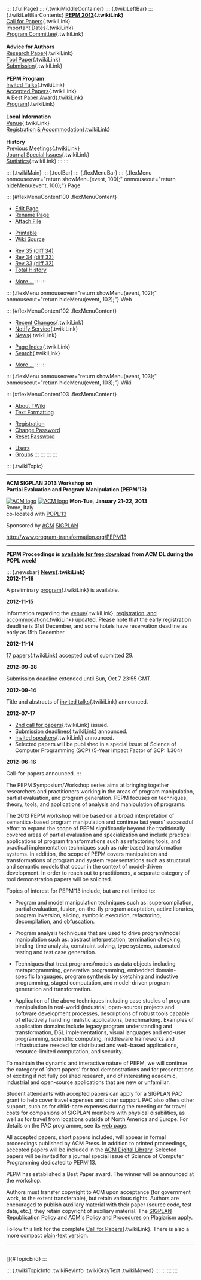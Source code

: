 ::: {.fullPage}
::: {.twikiMiddleContainer}
::: {.twikiLeftBar}
::: {.twikiLeftBarContents}
**[PEPM 2013](WebHome){.twikiLink}**\
[Call for Papers](CallForPapers){.twikiLink}\
[Important Dates](ImportantDates){.twikiLink}\
[Program Committee](ProgramCommittee){.twikiLink}\
\
**Advice for Authors**\
[Research Paper](ResearchPaperAdvice){.twikiLink}\
[Tool Paper](ToolPaperAdvice){.twikiLink}\
[Submission](PaperSubmission){.twikiLink}\
\
**PEPM Program**\
[Invited Talks](InvitedTalks){.twikiLink}\
[Accepted Papers](AcceptedPapers){.twikiLink}\
[A Best Paper Award](ABestPaperAward){.twikiLink}\
[Program](Program){.twikiLink}\
\
**Local Information**\
[Venue](WorkshopVenue){.twikiLink}\
[Registration & Accommodation](RegistrationAndAccomodation){.twikiLink}\
\
**History**\
[Previous Meetings](PreviousMeetings){.twikiLink}\
[Journal Special Issues](SpecialIssues){.twikiLink}\
[Statistics](HistoricalStatistics){.twikiLink}
:::
:::

::: {.twikiMain}
::: {.toolBar}
::: {.flexMenuBar}
::: {.flexMenu onmouseover="return showMenu(event, 100);" onmouseout="return hideMenu(event, 100);"}
Page

::: {#flexMenuContent100 .flexMenuContent}
-   [Edit
    Page](http://www.program-transformation.org/edit/PEPM13/WebHome?t=1536826173)
-   [Rename
    Page](http://www.program-transformation.org/rename/PEPM13/WebHome)
-   [Attach
    File](http://www.program-transformation.org/attach/PEPM13/WebHome)

<!-- -->

-   [Printable](http://www.program-transformation.org/view/PEPM13/WebHome?skin=print.pattern)
-   [Wiki
    Source](http://www.program-transformation.org/view/PEPM13/WebHome?skin=text&raw=on&contenttype=text/plain)

<!-- -->

-   [Rev
    35](http://www.program-transformation.org/view/PEPM13/WebHome?rev=1.35)
    [(diff 34)](http://www.program-transformation.org/rdiff/PEPM13/WebHome?rev1=1.35&rev2=1.34)
-   [Rev
    34](http://www.program-transformation.org/view/PEPM13/WebHome?rev=1.34)
    [(diff 33)](http://www.program-transformation.org/rdiff/PEPM13/WebHome?rev1=1.34&rev2=1.33)
-   [Rev
    33](http://www.program-transformation.org/view/PEPM13/WebHome?rev=1.33)
    [(diff 32)](http://www.program-transformation.org/rdiff/PEPM13/WebHome?rev1=1.33&rev2=1.32)
-   [Total
    History](http://www.program-transformation.org/rdiff/PEPM13/WebHome)

<!-- -->

-   [More
    \...](http://www.program-transformation.org/oops/PEPM13/WebHome?template=oopsmore&param1=1.35&param2=1.35)
:::
:::

::: {.flexMenu onmouseover="return showMenu(event, 102);" onmouseout="return hideMenu(event, 102);"}
Web

::: {#flexMenuContent102 .flexMenuContent}
-   [Recent Changes](WebChanges){.twikiLink}
-   [Notify Service](WebNotify){.twikiLink}
-   [News](WebNews){.twikiLink}

<!-- -->

-   [Page Index](WebIndex){.twikiLink}
-   [Search](WebSearch){.twikiLink}

<!-- -->

-   [More
    \...](http://www.program-transformation.org/oops/PEPM13/WebHome?template=oopsmore&param1=1.35&param2=1.35)
:::
:::

::: {.flexMenu onmouseover="return showMenu(event, 103);" onmouseout="return hideMenu(event, 103);"}
Wiki

::: {#flexMenuContent103 .flexMenuContent}
-   [About
    TWiki](http://www.program-transformation.org/view/TWiki/WebHome)
-   [Text
    Formatting](http://www.program-transformation.org/view/TWiki/TextFormattingRules)

<!-- -->

-   [Registration](http://www.program-transformation.org/view/TWiki/TWikiRegistration)
-   [Change
    Password](http://www.program-transformation.org/view/TWiki/ChangePassword)
-   [Reset
    Password](http://www.program-transformation.org/view/TWiki/ResetPassword)

<!-- -->

-   [Users](http://www.program-transformation.org/view/Main/TWikiUsers)
-   [Groups](http://www.program-transformation.org/view/Main/TWikiGroups)
:::
:::
:::
:::

::: {.twikiTopic}

------------------------------------------------------------------------

**ACM SIGPLAN 2013 Workshop on\
Partial Evaluation and Program Manipulation (PEPM\'13)**

[![ACM
logo](http://clip.dia.fi.upm.es/Conferences/PEPM09/images/acmlogo.gif)](http://www.acm.org/)
[![ACM
logo](http://clip.dia.fi.upm.es/Conferences/PEPM09/images/acmlogo.gif)](http://www.acm.org/)
**Mon-Tue, January 21-22, 2013**\
Rome, Italy\
co-located with [POPL\'13](http://popl.mpi-sws.org/2013/)

Sponsored by [ACM](http://www.acm.org/)
[SIGPLAN](http://www.acm.org/sigplan/)

<http://www.program-transformation.org/PEPM13>

------------------------------------------------------------------------

**PEPM Proceedings is [available for free
download](http://dl.acm.org/citation.cfm?id=2426890) from ACM DL during
the POPL week!**

::: {.newsbar}
**[News](WebNews){.twikiLink}**\
**2012-11-16**

A preliminary [program](Program){.twikiLink} is available.

**2012-11-15**

Information regarding the [venue](WorkshopVenue){.twikiLink},
[registration, and
accommodation](RegistrationAndAccomodation){.twikiLink} updated. Please
note that the early registration deadline is 31st December, and some
hotels have reservation deadline as early as 15th December.

**2012-11-14**

[17 papers](AcceptedPapers){.twikiLink} accepted out of submitted 29.

**2012-09-28**

Submission deadline extended until Sun, Oct 7 23:55 GMT.

**2012-09-14**

Title and abstracts of [invited talks](InvitedTalks){.twikiLink}
announced.

**2012-07-17**

-   [2nd call for papers](CallForPapers){.twikiLink} issued.
-   [Submission deadlines](ImportantDates){.twikiLink} announced.
-   [Invited speakers](InvitedTalks){.twikiLink} announced.
-   Selected papers will be published in a special issue of Science of
    Computer Programming (SCP) (5-Year Impact Factor of SCP: 1.304)

**2012-06-16**

Call-for-papers announced.
:::

The PEPM Symposium/Workshop series aims at bringing together researchers
and practitioners working in the areas of program manipulation, partial
evaluation, and program generation. PEPM focuses on techniques, theory,
tools, and applications of analysis and manipulation of programs.

The 2013 PEPM workshop will be based on a broad interpretation of
semantics-based program manipulation and continue last years\'
successful effort to expand the scope of PEPM significantly beyond the
traditionally covered areas of partial evaluation and specialization and
include practical applications of program transformations such as
refactoring tools, and practical implementation techniques such as
rule-based transformation systems. In addition, the scope of PEPM covers
manipulation and transformations of program and system representations
such as structural and semantic models that occur in the context of
model-driven development. In order to reach out to practitioners, a
separate category of tool demonstration papers will be solicited.

Topics of interest for PEPM\'13 include, but are not limited to:

-   Program and model manipulation techniques such as: supercompilation,
    partial evaluation, fusion, on-the-fly program adaptation, active
    libraries, program inversion, slicing, symbolic execution,
    refactoring, decompilation, and obfuscation.

<!-- -->

-   Program analysis techniques that are used to drive program/model
    manipulation such as: abstract interpretation, termination checking,
    binding-time analysis, constraint solving, type systems, automated
    testing and test case generation.

<!-- -->

-   Techniques that treat programs/models as data objects including
    metaprogramming, generative programming, embedded domain-specific
    languages, program synthesis by sketching and inductive programming,
    staged computation, and model-driven program generation and
    transformation.

<!-- -->

-   Application of the above techniques including case studies of
    program manipulation in real-world (industrial, open-source)
    projects and software development processes, descriptions of robust
    tools capable of effectively handling realistic applications,
    benchmarking. Examples of application domains include legacy program
    understanding and transformation, DSL implementations, visual
    languages and end-user programming, scientific computing, middleware
    frameworks and infrastructure needed for distributed and web-based
    applications, resource-limited computation, and security.

To maintain the dynamic and interactive nature of PEPM, we will continue
the category of \`short papers\' for tool demonstrations and for
presentations of exciting if not fully polished research, and of
interesting academic, industrial and open-source applications that are
new or unfamiliar.

Student attendants with accepted papers can apply for a SIGPLAN PAC
grant to help cover travel expenses and other support. PAC also offers
other support, such as for child-care expenses during the meeting or for
travel costs for companions of SIGPLAN members with physical
disabilities, as well as for travel from locations outside of North
America and Europe. For details on the PAC programme, see its [web
page](http://www.sigplan.org/PAC.htm).

All accepted papers, short papers included, will appear in formal
proceedings published by ACM Press. In addition to printed proceedings,
accepted papers will be included in the [ACM Digital
Library](http://portal.acm.org/dl.cfm). Selected papers will be invited
for a journal special issue of Science of Computer Programming dedicated
to PEPM\'13.

PEPM has established a Best Paper award. The winner will be announced at
the workshop.

Authors must transfer copyright to ACM upon acceptance (for government
work, to the extent transferable), but retain various rights. Authors
are encouraged to publish auxiliary material with their paper (source
code, test data, etc.); they retain copyright of auxiliary material. The
[SIGPLAN Republication
Policy](http://www.sigplan.org/republicationpolicy.htm) and [ACM\'s
Policy and Procedures on
Plagiarism](http://www.acm.org/publications/policies/plagiarism_policy)
apply.

Follow this link for the complete [Call for
Papers](CallForPapers){.twikiLink}. There is also a more compact
[plain-text version](../pub/PEPM13/CallForPapers/prelim_cfp.txt).

------------------------------------------------------------------------

\
[]{#TopicEnd}
:::

::: {.twikiTopicInfo .twikiRevInfo .twikiGrayText .twikiMoved}
:::
:::
:::
:::
